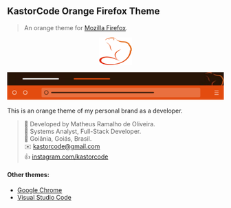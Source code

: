 ## KastorCode Orange Firefox Theme

> An orange theme for [Mozilla Firefox](https://www.mozilla.org/firefox/new).

<p align="center">
  <img src="images/0.png" />
</p>
<p align="center">
  <img src="assets/preview.svg" />
</p>

This is an orange theme of my personal brand as a developer.

> 👷 Developed by Matheus Ramalho de Oliveira.  
🔨 Systems Analyst, Full-Stack Developer.  
🏡 Goiânia, Goiás, Brasil.  
✉️ kastorcode@gmail.com  
👍 [instagram.com/kastorcode](https://www.instagram.com/kastorcode)

#### Other themes:
- [Google Chrome](https://chrome.google.com/webstore/search/kastorcode)
- [Visual Studio Code](https://marketplace.visualstudio.com/publishers/kastorcode)

